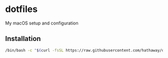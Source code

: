# dotfiles
My macOS setup and configuration

## Installation

```bash
/bin/bash -c "$(curl -fsSL https://raw.githubusercontent.com/hathaway/dotfiles/HEAD/install.sh)"
```
